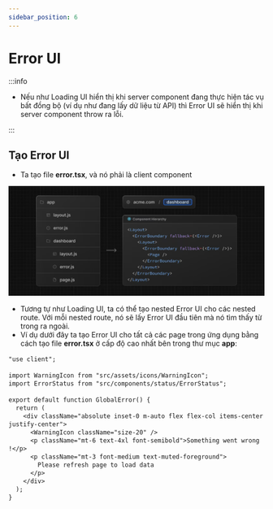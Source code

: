 ```yaml
---
sidebar_position: 6
---
```


# Error UI

:::info

- Nếu như Loading UI hiển thị khi server component đang thực hiện tác vụ bất đồng bộ (ví dụ như đang lấy dữ liệu từ API) thì Error UI sẽ hiển thị khi server component throw ra lỗi.

:::

## Tạo Error UI

- Ta tạo file **error.tsx**, và nó phải là client component

![1724308899056](image/error-ui/1724308899056.png)

- Tương tự như Loading UI, ta có thể tạo nested Error UI cho các nested route. Với mỗi nested route, nó sẽ lấy Error UI đầu tiên mà nó tìm thấy từ trong ra ngoài.
- Ví dụ dưới đây ta tạo Error UI cho tất cả các page trong ứng dụng bằng cách tạo file **error.tsx** ở cấp độ cao nhất bên trong thư mục **app**:

```tsx title="app/error.tsx"
"use client";

import WarningIcon from "src/assets/icons/WarningIcon";
import ErrorStatus from "src/components/status/ErrorStatus";

export default function GlobalError() {
  return (
    <div className="absolute inset-0 m-auto flex flex-col items-center justify-center">
      <WarningIcon className="size-20" />
      <p className="mt-6 text-4xl font-semibold">Something went wrong !</p>
      <p className="mt-3 font-medium text-muted-foreground">
        Please refresh page to load data
      </p>
    </div>
  );
}
```
